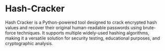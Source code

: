 # Hash-Cracker
Hash Cracker is a Python-powered tool designed to crack encrypted hash values and recover their original human-readable passwords using brute-force techniques. It supports multiple widely-used hashing algorithms, making it a versatile solution for security testing, educational purposes, and cryptographic analysis.
